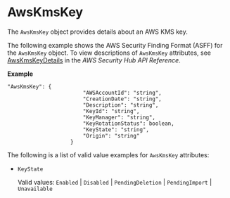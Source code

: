 # AwsKmsKey<a name="asff-resourcedetails-awskmskey"></a>

The `AwsKmsKey` object provides details about an AWS KMS key\.

The following example shows the AWS Security Finding Format \(ASFF\) for the `AwsKmsKey` object\. To view descriptions of `AwsKmsKey` attributes, see [AwsKmsKeyDetails](https://docs.aws.amazon.com/securityhub/1.0/APIReference/API_AwsKmsKeyDetails.html) in the *AWS Security Hub API Reference*\.

**Example**

```
"AwsKmsKey": {
                        "AWSAccountId": "string",
                        "CreationDate": "string",
                        "Description": "string",
                        "KeyId": "string",
                        "KeyManager": "string",
                        "KeyRotationStatus": boolean,
                        "KeyState": "string",
                        "Origin": "string"
                    }
```

The following is a list of valid value examples for `AwsKmsKey` attributes:
+ `KeyState`

  Valid values: `Enabled` \| `Disabled` \| `PendingDeletion` \| `PendingImport` \| `Unavailable`
